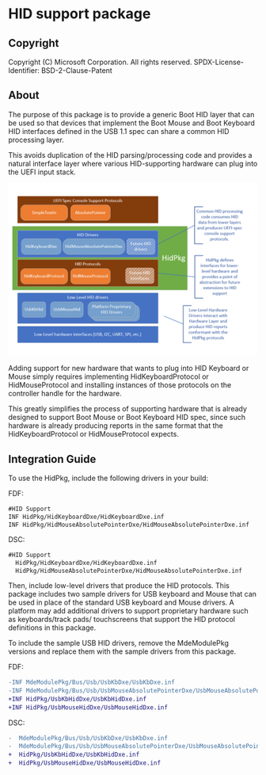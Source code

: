 # HID support package

## Copyright

Copyright (C) Microsoft Corporation. All rights reserved.
SPDX-License-Identifier: BSD-2-Clause-Patent

## About

The purpose of this package is to provide a generic Boot HID layer that can be
used so that devices that implement the Boot Mouse and Boot Keyboard HID
interfaces defined in the USB 1.1 spec can share a common HID processing layer.

This avoids duplication of the HID parsing/processing code and provides a
natural interface layer where various HID-supporting hardware can plug into
the UEFI input stack.

![HidPkg Architectural Diagram](hid_pkg_mu.png)

Adding support for new hardware that wants to plug into HID Keyboard or Mouse
simply requires implementing HidKeyboardProtocol or HidMouseProtocol and
installing instances of those protocols on the controller handle for the
hardware.

This greatly simplifies the process of supporting hardware that is already
designed to support Boot Mouse or Boot Keyboard HID spec, since such hardware
is already producing reports in the same format that the HidKeyboardProtocol or
HidMouseProtocol expects.

## Integration Guide

To use the HidPkg, include the following drivers in your build:

FDF:

```text
#HID Support
INF HidPkg/HidKeyboardDxe/HidKeyboardDxe.inf
INF HidPkg/HidMouseAbsolutePointerDxe/HidMouseAbsolutePointerDxe.inf
```

DSC:

```text
#HID Support
  HidPkg/HidKeyboardDxe/HidKeyboardDxe.inf
  HidPkg/HidMouseAbsolutePointerDxe/HidMouseAbsolutePointerDxe.inf
```

Then, include low-level drivers that produce the HID protocols. This package
includes two sample drivers for USB keyboard and Mouse that can be used in place
of the standard USB keyboard and Mouse drivers. A platform may add additional
drivers to support proprietary hardware such as keyboards/track pads/
touchscreens that support the HID protocol definitions in this package.

To include the sample USB HID drivers, remove the MdeModulePkg versions and
replace them with the sample drivers from this package.

FDF:

```diff
-INF MdeModulePkg/Bus/Usb/UsbKbDxe/UsbKbDxe.inf
-INF MdeModulePkg/Bus/Usb/UsbMouseAbsolutePointerDxe/UsbMouseAbsolutePointerDxe.inf
+INF HidPkg/UsbKbHidDxe/UsbKbHidDxe.inf
+INF HidPkg/UsbMouseHidDxe/UsbMouseHidDxe.inf
```

DSC:

```diff
-  MdeModulePkg/Bus/Usb/UsbKbDxe/UsbKbDxe.inf
-  MdeModulePkg/Bus/Usb/UsbMouseAbsolutePointerDxe/UsbMouseAbsolutePointerDxe.inf
+  HidPkg/UsbKbHidDxe/UsbKbHidDxe.inf
+  HidPkg/UsbMouseHidDxe/UsbMouseHidDxe.inf
```
